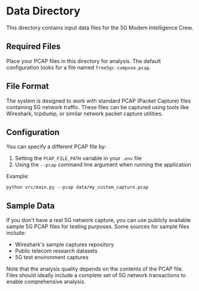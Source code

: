 # Data Directory

This directory contains input data files for the 5G Modem Intelligence Crew.

## Required Files

Place your PCAP files in this directory for analysis. The default configuration looks for a file named `free5gc-compose.pcap`.

## File Format

The system is designed to work with standard PCAP (Packet Capture) files containing 5G network traffic. These files can be captured using tools like Wireshark, tcpdump, or similar network packet capture utilities.

## Configuration

You can specify a different PCAP file by:

1. Setting the `PCAP_FILE_PATH` variable in your `.env` file
2. Using the `--pcap` command line argument when running the application

Example:
```
python src/main.py --pcap data/my_custom_capture.pcap
```

## Sample Data

If you don't have a real 5G network capture, you can use publicly available sample 5G PCAP files for testing purposes. Some sources for sample files include:

- Wireshark's sample captures repository
- Public telecom research datasets
- 5G test environment captures

Note that the analysis quality depends on the contents of the PCAP file. Files should ideally include a complete set of 5G network transactions to enable comprehensive analysis.
